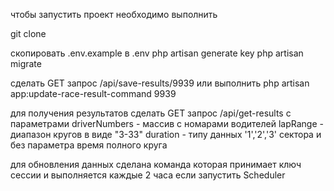 чтобы запустить проект необходимо выполнить

git clone 

скопировать .env.example в .env
php artisan generate key
php artisan migrate

сделать GET запрос /api/save-results/9939 или выполнить php artisan app:update-race-result-command 9939

для получения результатов сделать GET запрос /api/get-results с параметрами
driverNumbers - массив с номарами водителей
lapRange - диапазон кругов в виде "3-33"
duration - типу данных '1','2','3' сектора и без параметра время полного круга

для обновления данных сделана команда которая принимает ключ сессии и выполняется каждые 2 часа если запустить Scheduler 